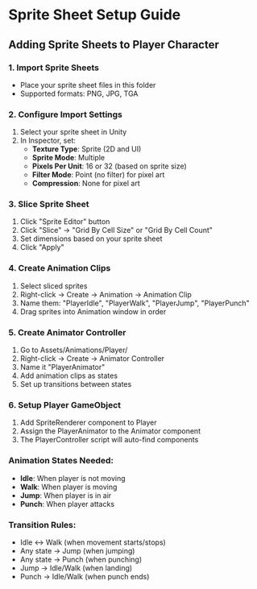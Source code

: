 # Sprite Sheet Setup Guide

## Adding Sprite Sheets to Player Character

### 1. Import Sprite Sheets
- Place your sprite sheet files in this folder
- Supported formats: PNG, JPG, TGA

### 2. Configure Import Settings
1. Select your sprite sheet in Unity
2. In Inspector, set:
   - **Texture Type**: Sprite (2D and UI)
   - **Sprite Mode**: Multiple
   - **Pixels Per Unit**: 16 or 32 (based on sprite size)
   - **Filter Mode**: Point (no filter) for pixel art
   - **Compression**: None for pixel art

### 3. Slice Sprite Sheet
1. Click "Sprite Editor" button
2. Click "Slice" → "Grid By Cell Size" or "Grid By Cell Count"
3. Set dimensions based on your sprite sheet
4. Click "Apply"

### 4. Create Animation Clips
1. Select sliced sprites
2. Right-click → Create → Animation → Animation Clip
3. Name them: "PlayerIdle", "PlayerWalk", "PlayerJump", "PlayerPunch"
4. Drag sprites into Animation window in order

### 5. Create Animator Controller
1. Go to Assets/Animations/Player/
2. Right-click → Create → Animator Controller
3. Name it "PlayerAnimator"
4. Add animation clips as states
5. Set up transitions between states

### 6. Setup Player GameObject
1. Add SpriteRenderer component to Player
2. Assign the PlayerAnimator to the Animator component
3. The PlayerController script will auto-find components

### Animation States Needed:
- **Idle**: When player is not moving
- **Walk**: When player is moving
- **Jump**: When player is in air
- **Punch**: When player attacks

### Transition Rules:
- Idle ↔ Walk (when movement starts/stops)
- Any state → Jump (when jumping)
- Any state → Punch (when punching)
- Jump → Idle/Walk (when landing)
- Punch → Idle/Walk (when punch ends) 